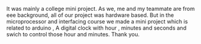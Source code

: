 It was mainly a college mini project. As we, me and my teammate are from eee background, all of our project was hardware based. But in the microprocessor and interfacing course we made a mini project which is related to arduino , A digital clock with hour , minutes and seconds and swich to control those hour and minutes. Thank you.




